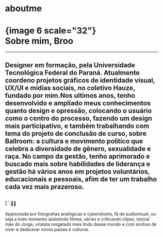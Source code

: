 # aboutme
<h1>{image 6 scale="32"}<br>
Sobre mim, Broo</h1><hr><h2>Designer em formação, pela Universidade Tecnológica Federal do Paraná. Atualmente coordeno projetos gráficos de identidade visual, UX/UI e mídias sociais, no coletivo Hauze, fundado por mim.Nos ultimos anos, tenho desenvolvido e ampliado meus conhecimentos quanto design e opressão, colocando o usuário como o centro do processo, fazendo um design mais participativo, e também trabalhando com tema do projeto de conclusão de curso, sobre Ballroom: a cultura e movimento politico que celebra a diversidade de gênero, sexualidade e raça. No campo da gestão, tenho aprimorado e buscado mais sobre habilidades de liderança e gestão há vários anos em projetos voluntários, educacionais e pessoais, afim de ter um trabalho cada vez mais prazeroso.</h2><br>︎︎︎︎︎&nbsp;<br>
<br>
Apaixonada por fotografias analógicas e cybershoots, fã de audiovisual, ou seja a todo momento assistindo filmes, séries e criticando clipes, tutora/ mãe do Jorge, viralata resgatado mais lindo desse mundo e com sonhos de viver e desbravar novos países e culturas.&nbsp;<br>
<br>
<br>
